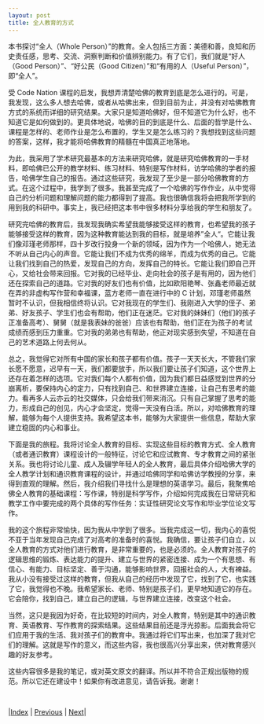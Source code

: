 ```yaml
---
layout: post
title: 全人教育的方式
---
```


本书探讨“全人（Whole Person）”的教育。全人包括三方面：美德和善，良知和历史责任感，思考、交流、洞察判断和价值辨别能力。有了它们，我们就是“好人（Good Person）”、“好公民（Good Citizen）”和“有用的人（Useful Person）”，即“全人”。

受 Code Nation 课程的启发，我想弄清楚哈佛的教育到底是怎么进行的。可是，我发现，这么多人想去哈佛，或者从哈佛出来，但到目前为止，并没有对哈佛教育方式的系统而详细的研究结果。大家只是知道哈佛好，但不知道它为什么好，也不知道它是如何做到的。更具体地说，哈佛的目的到底是什么、后面的哲学是什么、课程是怎样的、老师作业是怎么布置的，学生又是怎么练习的？我想找到这些问题的答案，这样，我才能将哈佛教育的精髓在中国真正地落地。

为此，我采用了学术研究最基本的方法来研究哈佛，就是研究哈佛教育的一手材料，即哈佛已公开的教学材料、练习材料、特别是写作材料，访学哈佛的学者的报告，哈佛学生自己的报告。通过这些研究，我发现了至少是一部分哈佛教育的方式。在这个过程中，我学到了很多。我甚至完成了一个哈佛的写作作业，从中觉得自己的分析问题和理解问题的能力都得到了提高。我也很确信我将会把我所学到的用到我的科研中。事实上，我已经把这本书中很多材料分享给我的学生和朋友了。

研究完哈佛的教育后，我发现我确实希望我能够接受这样的教育，也希望我的孩子能够接受这样的教育，因为这种教育能达到我的目标，就是培养”全人“。它能让我们像邓瑾老师那样，四十岁改行投身一个新的领域，因为作为一个哈佛人，她无法不听从自己内心的声音。它能让我们不成为优秀的绵羊，而成为优秀的自己。它能让我们找到自己的热爱，发现自己的方向，发挥自己的特长。它能让我们即自己开心，又给社会带来回报。它对我的已经毕业、走向社会的孩子是有用的，因为他们还在探索自己的道路。它对我的好友们也有价值，比如欧阳艳琴、张鑫老师最近就在弄的非虚构写作营和幸福课，蓝方老师一直在进行中的 C 计划，邓瑾老师虽然暂时不认识，但我相信终将认识。它对我现在的学生们、我刚进入大学的侄子、弟弟、好友孩子、学生们也会有帮助，他们正在迷茫。它对我的妹妹们（他们的孩子正准备高考）、舅舅（就是我表妹的爸爸）应该也有帮助，他们正在为孩子的考试成绩而感到压力重重。它对我的弟弟也有帮助，他正对现实感到失望，不知道在自己的艺术道路上何去何从。

总之，我觉得它对所有中国的家长和孩子都有价值。孩子一天天长大，不管我们家长愿不愿意，迟早有一天，我们都要放手，所以我们要让孩子们知道，这个世界上还存在着怎样的选项。它对我们每个人都有价值，因为我们都日益感觉到世界的分崩离析，要保持内心的定力，只有找到自己、和世界建立连接，让自己有思考的能力。看再多人云亦云的社交媒体，只会给我们带来消沉。只有自己掌握了思考的能力，形成自己的创见，内心才会坚定，觉得一天没有白活。所以，对哈佛教育的理解，能够为每个人提供支持。我希望这本书，能够为大家提供一些信息，帮助大家建立稳固的内心和事业。

下面是我的旅程。我将讨论全人教育的目标、实现这些目标的教育方式、全人教育（或者通识教育）课程设计的一般特征，讨论它和应试教育、专才教育之间的紧张关系。我也将讨论儿童、成人及辍学年轻人的全人教育，最后具体介绍哈佛大学的全人教学计划和通识教育课程的设计，并通过哈佛同学和哈佛访学教授的分享，来得到直观的理解。然后，我介绍我们寻找什么是理想的英语学习。最后，我聚焦哈佛全人教育的基础课程：写作课，特别是科学写作，介绍如何完成我在日常研究和教学工作中要完成的两个具体的写作任务：实证性研究论文写作和毕业学位论文写作。

我的这个旅程非常愉快，因为我从中学到了很多。当我完成这一切，我内心的喜悦不亚于当年发现自己完成了对高考的准备时的喜悦。我确信，要让孩子们自立，以全人教育的方式对他们进行教育，是非常重要的，也是必须的。全人教育对孩子的逻辑思维的锻炼、表达能力的提升、建立与世界的紧密连接、成为一个有思想、有信心、有能力、目标坚定、善于沟通，能够影响世界，回报社会的人，大有裨益。我从小没有接受过这样的教育，但我从自己的经历中发现了它，找到了它，也实践了它，我觉得也不晚。我希望家长、老师、特别是孩子们，更早地知道它的存在。它会陪你，找到自己，建立自己的逻辑，与世界建立连接，改变这个社会。

当然，这只是我因为好奇，在比较短的时间内，对全人教育，特别是其中的通识教育、英语教育、写作教育的探索结果。这些结果目前还是浮光掠影。后面我会将它们应用于我的生活、我对孩子们的教育中。我通过将它们写出来，也加深了我对它们的理解。这就是写作的意义，而这些内容，我也很高兴分享出来，供对教育感兴趣的好友参考。

这些内容很多是我的笔记，或对英文原文的翻译。所以并不符合正规出版物的规范。所以它还在建设中！如果你有改进意见，请告诉我。谢谢！

<br/>

|[Index](../../) | [Previous](5-shiwu) | [Next](../2-libra/0-0-goal)|
